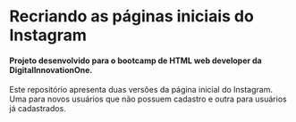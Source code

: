 <h1>Recriando as páginas iniciais do Instagram</h1>

<h4>Projeto desenvolvido para o bootcamp de HTML web developer da DigitalInnovationOne.</h4>

Este repositório apresenta duas versões da página inicial do Instagram. 
Uma para novos usuários que não possuem cadastro e outra para usuários já cadastrados.

